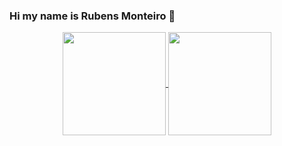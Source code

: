 ### Hi my name is Rubens Monteiro 👋

<p align="center">
  <a href="https://github.com/rmo000/github-readme-stats">
    <img
      align="center"
      height="165"
      src="https://github-readme-stats.vercel.app/api/top-langs/?username=rmo000&layout=compact"
    />
  </a>
  <a href="https://github.com/rmo000/github-readme-stats">
    <img
      align="center"
      height="165"
      src="https://github-readme-stats.vercel.app/api?username=rmo000&count_private=true&show_icons=true&custom_title=Github%20Status&hide=issues"
    />
  </a>
</p>

